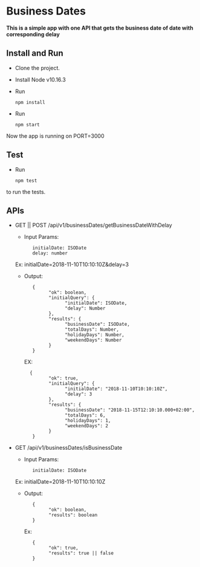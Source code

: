 # Business Dates

**This is a simple app with one API that gets the business date of date with corresponding delay**

## Install and Run
* Clone the project.
* Install Node v10.16.3
* Run 

      npm install
* Run

      npm start
Now the app is running on PORT=3000

## Test
* Run

      npm test 
to run the tests. 

## APIs
* GET || POST 
      /api/v1/businessDates/getBusinessDateWithDelay
   * Input Params: 

            initialDate: ISODate
            delay: number

    Ex: initialDate=2018-11-10T10:10:10Z&delay=3
   * Output: 
   
            {
                  "ok": boolean,
                  "initialQuery": {
                        "initialDate": ISODate,
                        "delay": Number
                  },
                  "results": {
                        "businessDate": ISODate,
                        "totalDays": Number,
                        "holidayDays": Number,
                        "weekendDays": Number
                  }
            }

      EX:
           
           {
                  "ok": true,
                  "initialQuery": {
                        "initialDate": "2018-11-10T10:10:10Z",
                        "delay": 3
                  },
                  "results": {
                        "businessDate": "2018-11-15T12:10:10.000+02:00",
                        "totalDays": 6,
                        "holidayDays": 1,
                        "weekendDays": 2
                  }
            }
* GET 
      /api/v1/businessDates/isBusinessDate
   * Input Params: 

            initialDate: ISODate

    Ex: initialDate=2018-11-10T10:10:10Z
   * Output: 
   
            {
                  "ok": boolean,
                  "results": boolean
            }
      Ex: 
      
            {
                  "ok": true,
                  "results": true || false
            }

